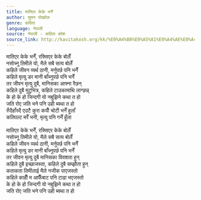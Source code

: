 ```yaml
---
title: मातिएर केके भनेँ
author: सुमन पोखरेल
genre: कविता
language: नेपाली
source: नेपाली - कविता कोश
source_link: http://kavitakosh.org/kk/%E0%A4%B8%E0%A5%81%E0%A4%AE%E0%A4%A8_%E0%A4%AA%E0%A5%8B%E0%A4%96%E0%A4%B0%E0%A5%87%E0%A4%B2
---
```


मातिएर केके भनेँ, रक्सिएर केके बोलेँ  
नसोच्नू तिमीले यो, मैले सबै सत्य बोलेँ  
कहिले जीवन व्यर्थ ठानी, मर्नुपर्छ पनि भनेँ  
कहिले मृत्यु डर मानी बाँच्नुपर्छ पनि भनेँ  
तर जीवन मृत्यु दुबै, मानिसका आफ्ना रैछन्  
कहिले दुबै मुटुभित्र, कहिले टाउकामाथि लाग्छन्न्‌  
के हो के हो जिन्दगी यो नबुझिने कथा त हो  
जति रोए जति भने पनि उही ब्यथा त हो  
रुँदैहाँस्दै एउटै कुरा कयौँ चोटी भनेँ हूलाँ  
कतिपल्ट मरेँ भनी, मृत्यु पनि गनेँ हूँला  
   
मातिएर केके भनेँ, रक्सिएर केके बोलेँ  
नसोच्नू तिमीले यो, मैले सबै सत्य बोलेँ  
कहिले जीवन व्यर्थ ठानी, मर्नुपर्छ पनि भनेँ  
कहिले मृत्यु डर मानी बाँच्नुपर्छ पनि भनेँ  
तर जीवन मृत्यु दुबै मानिसका विवशता हुन्‌  
कहिले दुबै इच्छाजस्ता, कहिले दुबै सम्झौता हुन्‌  
कताकता तिमीलाई मैले नजीक पाएजस्तो  
कहिले काहीँ म आफैँबाट पनि टाढा भएजस्तो  
के हो के हो जिन्दगी यो नबुझिने कथा त हो  
जति रोए जति भने पनि उही ब्यथा त हो
